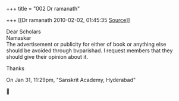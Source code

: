 +++
title = "002 Dr ramanath"

+++
[[Dr ramanath	2010-02-02, 01:45:35 [Source](https://groups.google.com/g/bvparishat/c/pJLC3q2PdEU)]]



Dear Scholars  
Namaskar  
The advertisement or publicity for either of book or anything else  
should be avoided through bvparishad. I request members that they  
should give their opinion about it.

Thanks

On Jan 31, 11:29pm, "Sanskrit Academy, Hyderabad"



